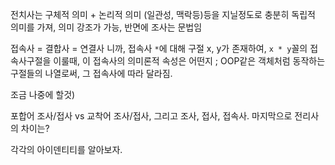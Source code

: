 전치사는 구체적 의미 + 논리적 의미 (일관성, 맥락등)등을 지닐정도로 충분히 독립적 의미를 가져, 의미 강조가 가능, 반면에 조사는 문법임

접속사 = 결합사 = 연결사 니까, 접속사 `*`에 대해 구절 x, y가 존재하여, `x * y`꼴의 접속사구절을 이룰때, 이 접속사의 의미론적 속성은 어떤지 ; OOP같은 객체처럼 동작하는 구절들의 나열로써, 그 접속사에 따라 달라짐.

조금 나중에 할것)

포합어 조사/접사 vs 교착어 조사/접사, 그리고 조사, 접사, 접속사. 마지막으로 전리사의 차이는?

각각의 아이덴티티를 알아보자.